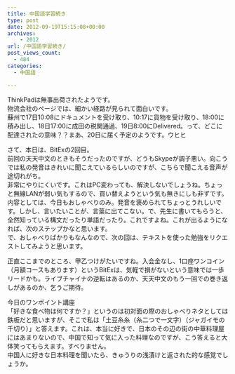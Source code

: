 ```yaml
---
title: 中国語学習続き
type: post
date: 2012-09-19T15:15:08+00:00
archives:
    - 2012
url: /中国語学習続き/
post_views_count:
  - 484
categories:
  - 中国語

---
```

ThinkPadは無事出荷されたようです。  
物流会社のページでは、細かい経路が見られて面白いです。  
蘇州で17日10:08にドキュメントを受け取り、10:17に貨物を受け取り、18:00に積み出し、18日17:00に成田の税関通過、19日8:00にDelivered。って、どこに配達されたの意味？？まあ、20日に届く予定のようです。ウヒヒ

さて、本日は、BitExの2回目。  
前回の天天中文のときもそうだったのですが、どうもSkypeが調子悪い。向こうでは私の発音はきれいに聞こえているらしいのですが、こちらで聞こえる音声が途切れがち。  
非常にやりにくいです。これはPC変わっても、解決しないでしょうね。ちょっと無線LANが弱い気もするので、買い替えようという気も無きにしも非ずです。  
内容としては、今日もおしゃべりのみ。発音を褒められてちょっとうれしいです。しかし、言いたいことが、言葉に出てこない。で、先生に書いてもらうと、全然知っている構文だったり単語だったり。これですよね。これが出るようになれば、次のステップかなと思います。  
で、おしゃべりばかりもなんなので、次の回は、テキストを使った勉強をリクエストしてみようと思います。

正直ここまでのところ、甲乙つけがたいですね。入会金なし、1口座ワンコイン（月額コースもあります）というBitExは、気軽で損がないという意味では一歩リードかも。ライブチャイナの逆転はあるのか、天天中文のもう一回での巻き返しがあるのか、乞うご期待。

今日のワンポイント講座  
「好きな食べ物は何ですか？」というのは初対面の際のおしゃべりネタとしては鉄板だと思いますが、そこで私は「土豆糸糸（糸二つで一文字）（ジャガイモの千切り）」と答えます。これは、本当に好きで、日本のその辺の街の中華料理屋にはあまりないので、中国で知って気に入った料理なのですが、こう答えると大体笑ってもらえます。すべりません。  
中国人に好きな日本料理を聞いたら、きゅうりの浅漬けと返された的な感覚でしょうか。